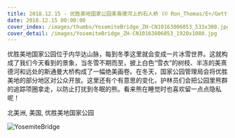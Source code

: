 ```yaml
---
title: 2018.12.15 - 优胜美地国家公园美熹德河上的石人桥 (© Ron_Thomas/E+/Getty Images)
date: 2018.12.15 00:00:00
cover_index: /images/thumbs/YosemiteBridge_ZH-CN10163806053_533x300.jpg
cover_detail: /images/YosemiteBridge_ZH-CN10163806053_1920x1080.jpg
---
```


优胜美地国家公园位于内华达山脉，每到冬季这里就会变成一片冰雪世界。这就构成了我们今天看到的景象，当冬雪不期而至，披上白色“雪衣”的树枝、半冻的美熹德河和远处的斯通曼大桥构成了一幅绝美画卷。在冬天，国家公园管理局会将优胜美地的部分地区对公众开放。这里还有个有意思的变化，护林员们会把公园里熊群的追踪项圈拿走，以防止打扰到冬眠的熊。看来熊在睡觉时也喜欢留一点点隐私呢！

北美洲, 美国, 优胜美地国家公园

![YosemiteBridge](/images/YosemiteBridge_ZH-CN10163806053_1920x1080.jpg)
